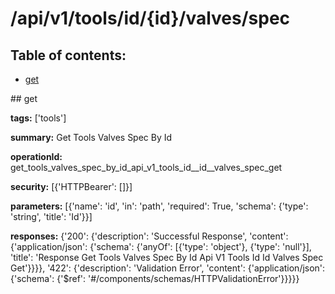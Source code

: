 # /api/v1/tools/id/{id}/valves/spec

## Table of contents:
- [get](#get)

<a name="get" />
## get

**tags:** ['tools']

**summary:** Get Tools Valves Spec By Id

**operationId:** get_tools_valves_spec_by_id_api_v1_tools_id__id__valves_spec_get

**security:** [{'HTTPBearer': []}]

**parameters:** [{'name': 'id', 'in': 'path', 'required': True, 'schema': {'type': 'string', 'title': 'Id'}}]

**responses:** {'200': {'description': 'Successful Response', 'content': {'application/json': {'schema': {'anyOf': [{'type': 'object'}, {'type': 'null'}], 'title': 'Response Get Tools Valves Spec By Id Api V1 Tools Id  Id  Valves Spec Get'}}}}, '422': {'description': 'Validation Error', 'content': {'application/json': {'schema': {'$ref': '#/components/schemas/HTTPValidationError'}}}}}

